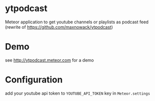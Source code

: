 # ytpodcast
Meteor application to get youtube channels or playlists as podcast feed (rewrite of https://github.com/maxnowack/ytpodcast)

# Demo
see http://ytpodcast.meteor.com for a demo

# Configuration
add your youtube api token to `YOUTUBE_API_TOKEN` key in `Meteor.settings`
